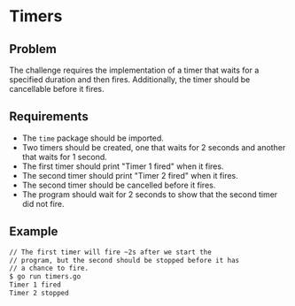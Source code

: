 # Timers

## Problem

The challenge requires the implementation of a timer that waits for a specified duration and then fires. Additionally, the timer should be cancellable before it fires.

## Requirements

- The `time` package should be imported.
- Two timers should be created, one that waits for 2 seconds and another that waits for 1 second.
- The first timer should print "Timer 1 fired" when it fires.
- The second timer should print "Timer 2 fired" when it fires.
- The second timer should be cancelled before it fires.
- The program should wait for 2 seconds to show that the second timer did not fire.

## Example

```sh
// The first timer will fire ~2s after we start the
// program, but the second should be stopped before it has
// a chance to fire.
$ go run timers.go
Timer 1 fired
Timer 2 stopped
```
